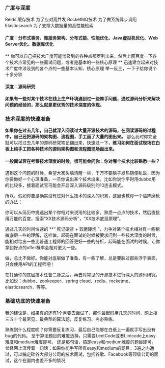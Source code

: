 ### 广度与深度
Reids 缓存技术 为了应对高并发
RocketMQ技术  为了做系统异步调用
Elasticsearch 为了支撑大数据量的高性能检索
#### 广度：分布式事务、微服务架构、分布式锁、性能优化、Java虚拟机优化、Web Server优化、数据库优化
** 你可以自己把技术广度可能涉及到的各种点都罗列出来，然后上网百度一下各个技术点常见的一些面试问题，或者是基本的一些核心原理 **
迅速建立起来对技术广度中涉及到的各个点的一些基本认知、核心原理
举一反三，一下子给你说个十多分钟
#### 深度：源码研究

**如果有一些对某个技术在线上生产环境遇到过一些棘手问题，通过源码分析来解决问题的经验的，那么就是更优秀的技术深度的体现。**

### 技术深度的快速准备
**如果你在过去几年，自己就深入阅读过大量开源技术的源码，在阅读源码的过程中，自己还把源码的架构图、流程图，手工画了大量的图出来。**
那么此时你完全就可以把过去几年的源码研究笔记翻出来，快速过一下，**练习如何在面试现场在白板上纯手工把各种技术的源码架构图和流程图现场画出来。**

#### 一般面试官在考察技术深度的时候，很可能会问你：你对哪个技术比较熟悉一些？

遇到这个问题的时候，希望大家头脑清醒一些，千万不要脑子发热随便乱说，因为你要做好一个心理准备，一旦你说出某个技术出来，比如你说你平时用dubbo用的比较多，接着面试官可能会开启深入源码级别的10连击模式。

所以，假如你要是确实没有过对什么技术的深入的积累，这里也教你一个临阵磨枪的办法：

你可以从简历中挑选出某个你相对来说用的比较多，熟悉一点点的技术，然后直接用万能的百度，搜索“XX技术源码分析”，“XX技术底层原理”。

通过几天的时间快速的 **“ 死记硬背 + 软磨硬泡 ”，力争对某个技术相对有一些稍微底层一些的理解，这样做，起码在面试的时候被要求问到一些技术深度的时候，能相对给出一些比普通工程师的回答更好一些的分析，起码能在面试的时候，让你拿到好点的offer概率会相对更大一些。

做，总比不做好。你能对底层做了准备，有一些了解，总是要胜过那些浮于表面，只会使用API的工程师吧！

在打通你的底层技术任督二脉之后，再去对常见的开源技术进行深入的源码研究，比如说：dubbo、zookeeper、spring cloud、redis、rocketmq、elasticsearch，等等。

### 基础功底的快速准备
我的建议是，如果真的还有1个月要去面试了，那你最起码用几天的时间，网上搜三五十个最常见、最典型的算法题，反复练习、务必熟练。

熟练到什么程度呢？你需要反复练习，最后自己能够在白纸上一遍就手写出没有bug的代码。
至于算法题目的难度选择，只需要LeetCode或者Lintcode上easy难度和medium难度即可。
还是那句话，搞定easy和medium难度的题目即可。曾经网上流传着一句话：如果你能手写所有easy和medium的题目，3遍之内通过，可以搞定硅谷大部分公司的技术面试，包括谷歌、Facebook等顶级公司的面试，这个在国内也差不多的情况



